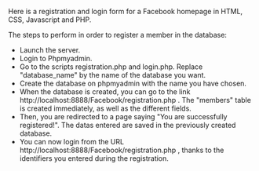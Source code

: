 Here is a registration and login form for a Facebook homepage in HTML, CSS, Javascript and PHP.

The steps to perform in order to register a member in the database: 

- Launch the server.
- Login to Phpmyadmin.
- Go to the scripts registration.php and login.php. Replace "database_name" by the name of the database you want.
- Create the database on phpmyadmin with the name you have chosen.
- When the database is created, you can go to the link http://localhost:8888/Facebook/registration.php . The "members" table is created immediately, as well as the different fields.
- Then, you are redirected to a page saying "You are successfully registered!". The datas entered are saved in the previously created database.
- You can now login from the URL http://localhost:8888/Facebook/registration.php , thanks to the identifiers you entered during the registration.
